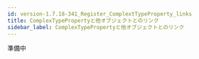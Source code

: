 ```yaml
---
id: version-1.7.18-341_Register_ComplextTypeProperty_links
title: ComplexTypePropertyと他オブジェクトとのリンク
sidebar_label: ComplexTypePropertyと他オブジェクトとのリンク
---
```



準備中


